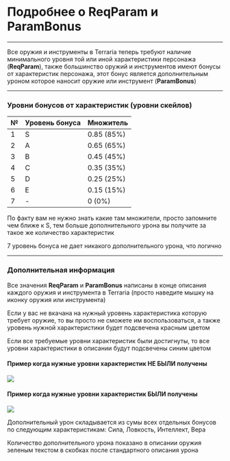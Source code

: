 # Подробнее о ReqParam и ParamBonus

---

Все оружия и инструменты в Terraria теперь требуют наличие минимального уровня той или иной характеристики персонажа (**ReqParam**), также большинство оружий и инструментов имеют бонусы от характеристик персонажа, этот бонус является дополнительным уроном которое наносит оружие или инструмент (**ParamBonus**)

---

### Уровни бонусов от характеристик (уровни скейлов)

| №  | Уровень бонуса   |  Множитель  |
|----|------------------|-------------|
| 1  | S                | 0.85 (85%)  |
| 2  | A                | 0.65 (65%)  | 
| 3  | B                | 0.45 (45%)  | 
| 4  | C                | 0.35 (35%)  | 
| 5  | D                | 0.25 (25%)  | 
| 6  | E                | 0.15 (15%)  | 
| 7  | -                | 0 (0%)      | 

По факту вам не нужно знать какие там множители, просто запомните чем ближе к S, тем больше дополнительного урона вы получите за такое же количество характеристик

7 уровень бонуса не дает никакого дополнительного урона, что логично

---

### Дополнительная информация

Все значения **ReqParam** и **ParamBonus** написаны в конце описания каждого оружия и инструмента в Terraria (просто наведите мышку на иконку оружия или инструмента)

Если у вас не вкачана на нужный уровень характеристика которую требует оружие, то вы просто не сможете им воспользоваться, а также уровень нужной характеристики будет подсвечена красным цветом

Если все требуемые уровни характеристик были достигнуты, то все уровни характеристики в описании будут подсвечены синим цветом

#### Пример когда нужные уровни характеристик НЕ БЫЛИ получены

![](images/ReqParam_Error_RU.jpg)

#### Пример когда нужные уровни характеристик БЫЛИ получены

![](images/ReqParam_OK_RU.jpg)

Дополнительный урон складывается из сумы всех отдельных бонусов по следующим характеристикам: Сила, Ловкость, Интеллект, Вера

Количество дополнительного урона показано в описании оружия зеленым текстом в скобках после стандартного описания урона
